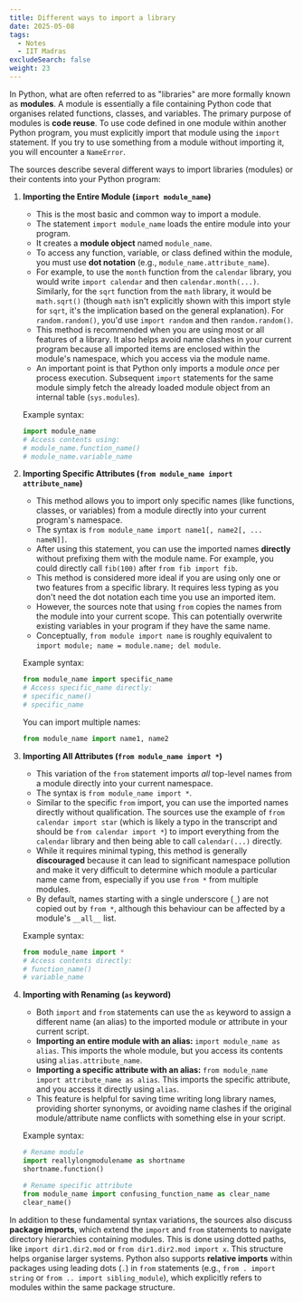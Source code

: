 ```yaml
---
title: Different ways to import a library
date: 2025-05-08
tags:
  - Notes 
  - IIT Madras
excludeSearch: false
weight: 23
---
```


In Python, what are often referred to as "libraries" are more formally known as **modules**. A module is essentially a file containing Python code that organises related functions, classes, and variables. The primary purpose of modules is **code reuse**. To use code defined in one module within another Python program, you must explicitly import that module using the `import` statement. If you try to use something from a module without importing it, you will encounter a `NameError`.

The sources describe several different ways to import libraries (modules) or their contents into your Python program:

1.  **Importing the Entire Module (`import module_name`)**
    *   This is the most basic and common way to import a module.
    *   The statement `import module_name` loads the entire module into your program.
    *   It creates a **module object** named `module_name`.
    *   To access any function, variable, or class defined within the module, you must use **dot notation** (e.g., `module_name.attribute_name`).
    *   For example, to use the `month` function from the `calendar` library, you would write `import calendar` and then `calendar.month(...)`. Similarly, for the `sqrt` function from the `math` library, it would be `math.sqrt()` (though `math` isn't explicitly shown with this import style for `sqrt`, it's the implication based on the general explanation). For `random.random()`, you'd use `import random` and then `random.random()`.
    *   This method is recommended when you are using most or all features of a library. It also helps avoid name clashes in your current program because all imported items are enclosed within the module's namespace, which you access via the module name.
    *   An important point is that Python only imports a module *once* per process execution. Subsequent `import` statements for the same module simply fetch the already loaded module object from an internal table (`sys.modules`).

    Example syntax:
    ```python
    import module_name
    # Access contents using:
    # module_name.function_name()
    # module_name.variable_name
    ```

2.  **Importing Specific Attributes (`from module_name import attribute_name`)**
    *   This method allows you to import only specific names (like functions, classes, or variables) from a module directly into your current program's namespace.
    *   The syntax is `from module_name import name1[, name2[, ... nameN]]`.
    *   After using this statement, you can use the imported names **directly** without prefixing them with the module name. For example, you could directly call `fib(100)` after `from fib import fib`.
    *   This method is considered more ideal if you are using only one or two features from a specific library. It requires less typing as you don't need the dot notation each time you use an imported item.
    *   However, the sources note that using `from` copies the names from the module into your current scope. This can potentially overwrite existing variables in your program if they have the same name.
    *   Conceptually, `from module import name` is roughly equivalent to `import module; name = module.name; del module`.

    Example syntax:
    ```python
    from module_name import specific_name
    # Access specific_name directly:
    # specific_name()
    # specific_name
    ```
    You can import multiple names:
    ```python
    from module_name import name1, name2
    ```

3.  **Importing All Attributes (`from module_name import *`)**
    *   This variation of the `from` statement imports *all* top-level names from a module directly into your current namespace.
    *   The syntax is `from module_name import *`.
    *   Similar to the specific `from` import, you can use the imported names directly without qualification. The sources use the example of `from calendar import star` (which is likely a typo in the transcript and should be `from calendar import *`) to import everything from the `calendar` library and then being able to call `calendar(...)` directly.
    *   While it requires minimal typing, this method is generally **discouraged** because it can lead to significant namespace pollution and make it very difficult to determine which module a particular name came from, especially if you use `from *` from multiple modules.
    *   By default, names starting with a single underscore (`_`) are not copied out by `from *`, although this behaviour can be affected by a module's `__all__` list.

    Example syntax:
    ```python
    from module_name import *
    # Access contents directly:
    # function_name()
    # variable_name
    ```

4.  **Importing with Renaming (`as` keyword)**
    *   Both `import` and `from` statements can use the `as` keyword to assign a different name (an alias) to the imported module or attribute in your current script.
    *   **Importing an entire module with an alias:** `import module_name as alias`. This imports the whole module, but you access its contents using `alias.attribute_name`.
    *   **Importing a specific attribute with an alias:** `from module_name import attribute_name as alias`. This imports the specific attribute, and you access it directly using `alias`.
    *   This feature is helpful for saving time writing long library names, providing shorter synonyms, or avoiding name clashes if the original module/attribute name conflicts with something else in your script.

    Example syntax:
    ```python
    # Rename module
    import reallylongmodulename as shortname
    shortname.function()

    # Rename specific attribute
    from module_name import confusing_function_name as clear_name
    clear_name()
    ```

In addition to these fundamental syntax variations, the sources also discuss **package imports**, which extend the `import` and `from` statements to navigate directory hierarchies containing modules. This is done using dotted paths, like `import dir1.dir2.mod` or `from dir1.dir2.mod import x`. This structure helps organise larger systems. Python also supports **relative imports** within packages using leading dots (`.`) in `from` statements (e.g., `from . import string` or `from .. import sibling_module`), which explicitly refers to modules within the same package structure.